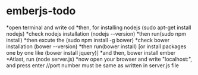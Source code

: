 emberjs-todo
============

*open terminal and write cd <project name>
*then, for installing nodejs (sudo apt-get install nodejs)
*check nodejs installation (nodejs --version)
*then run(sudo npm install)
*then excute the (sudo npm install -g bower)
*check bower installation (bower --version)
*then run(bower install) [or install packages one by one like (bower install jquery)]
*and then, bower install ember
*Atlast, run (node server.js)
*now open your browser and write "localhost:<port number>", and press enter
//port number must be same as written in server.js file

